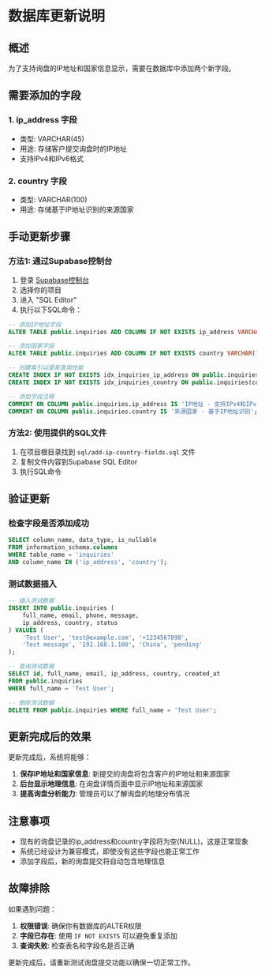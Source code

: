 # 数据库更新说明

## 概述
为了支持询盘的IP地址和国家信息显示，需要在数据库中添加两个新字段。

## 需要添加的字段

### 1. ip_address 字段
- 类型: VARCHAR(45)
- 用途: 存储客户提交询盘时的IP地址
- 支持IPv4和IPv6格式

### 2. country 字段
- 类型: VARCHAR(100)
- 用途: 存储基于IP地址识别的来源国家

## 手动更新步骤

### 方法1: 通过Supabase控制台
1. 登录 [Supabase控制台](https://supabase.com/dashboard)
2. 选择你的项目
3. 进入 "SQL Editor"
4. 执行以下SQL命令：

```sql
-- 添加IP地址字段
ALTER TABLE public.inquiries ADD COLUMN IF NOT EXISTS ip_address VARCHAR(45);

-- 添加国家字段
ALTER TABLE public.inquiries ADD COLUMN IF NOT EXISTS country VARCHAR(100);

-- 创建索引以提高查询性能
CREATE INDEX IF NOT EXISTS idx_inquiries_ip_address ON public.inquiries(ip_address);
CREATE INDEX IF NOT EXISTS idx_inquiries_country ON public.inquiries(country);

-- 添加字段注释
COMMENT ON COLUMN public.inquiries.ip_address IS 'IP地址 - 支持IPv4和IPv6格式';
COMMENT ON COLUMN public.inquiries.country IS '来源国家 - 基于IP地址识别';
```

### 方法2: 使用提供的SQL文件
1. 在项目根目录找到 `sql/add-ip-country-fields.sql` 文件
2. 复制文件内容到Supabase SQL Editor
3. 执行SQL命令

## 验证更新

### 检查字段是否添加成功
```sql
SELECT column_name, data_type, is_nullable 
FROM information_schema.columns 
WHERE table_name = 'inquiries' 
AND column_name IN ('ip_address', 'country');
```

### 测试数据插入
```sql
-- 插入测试数据
INSERT INTO public.inquiries (
    full_name, email, phone, message, 
    ip_address, country, status
) VALUES (
    'Test User', 'test@example.com', '+1234567890', 
    'Test message', '192.168.1.100', 'China', 'pending'
);

-- 查询测试数据
SELECT id, full_name, email, ip_address, country, created_at 
FROM public.inquiries 
WHERE full_name = 'Test User';

-- 删除测试数据
DELETE FROM public.inquiries WHERE full_name = 'Test User';
```

## 更新完成后的效果

更新完成后，系统将能够：

1. **保存IP地址和国家信息**: 新提交的询盘将包含客户的IP地址和来源国家
2. **后台显示地理信息**: 在询盘详情页面中显示IP地址和来源国家
3. **提高询盘分析能力**: 管理员可以了解询盘的地理分布情况

## 注意事项

- 现有的询盘记录的ip_address和country字段将为空(NULL)，这是正常现象
- 系统已经设计为兼容模式，即使没有这些字段也能正常工作
- 添加字段后，新的询盘提交将自动包含地理信息

## 故障排除

如果遇到问题：

1. **权限错误**: 确保你有数据库的ALTER权限
2. **字段已存在**: 使用 `IF NOT EXISTS` 可以避免重复添加
3. **查询失败**: 检查表名和字段名是否正确

更新完成后，请重新测试询盘提交功能以确保一切正常工作。 